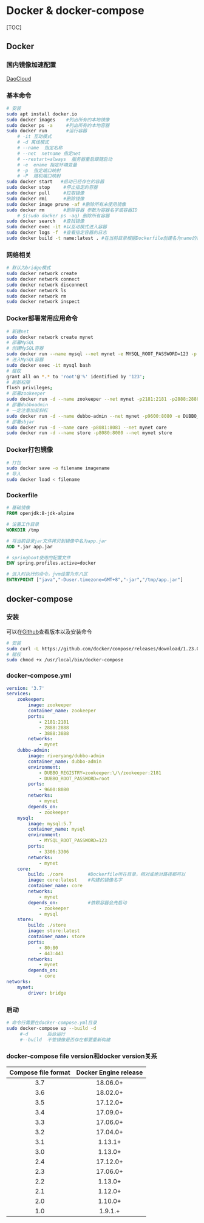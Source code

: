 # Docker & docker-compose

[TOC]

## Docker

### 国内镜像加速配置

[DaoCloud](https://www.daocloud.io/mirror)

### 基本命令

```bash
# 安装
sudo apt install docker.io
sudo docker images    #列出所有的本地镜像
sudo docker ps -a     #列出所有的本地容器
sudo docker run       #运行容器
    # -it 互动模式
    # -d 离线模式
    # --name  指定名称
    # --net  netname 指定net
    # --restart=always  服务器重启跟随启动
    # -e  ename 指定环境变量
    # -p  指定端口映射
    # -P  随机端口映射
sudo docker start   #启动已经存在的容器
sudo docker stop     #停止指定的容器
sudo docker pull     #拉取镜像
sudo docker rmi      #删除镜像
sudo docker image prune -af #删除所有未使用镜像
sudo docker rm       #删除容器 参数为容器名字或容器ID
    # $(sudo docker ps -aq) 删除所有容器
sudo docker search   #查找镜像
sudo docker exec -it #以互动模式进入容器
sudo docker logs -f  #查看指定容器的日志
sudo docker build -t name:latest . #在当前目录根据Dockerfile创建名为name的镜像
```

### 网络相关

```bash
# 默认为bridge模式
sudo docker network create
sudo docker network connect
sudo docker network disconnect
sudo docker network ls
sudo docker network rm
sudo docker network inspect
```

### Docker部署常用应用命令

```bash
# 新建net
sudo docker network create mynet
# 部署MySQL
# 创建MySQL容器
sudo docker run --name mysql --net mynet -e MYSQL_ROOT_PASSWORD=123 -p 3307:3306 -d mysql:5.7
# 进入MySQL容器
sudo docker exec -it mysql bash
# 赋权
grant all on *.* to 'root'@'%' identified by '123';
# 刷新权限
flush privileges;
# 部署zookeeper
sudo docker run -d --name zookeeper --net mynet -p2181:2181 -p2888:2888 -p3888:3888 zookeeper
# 部署dubboadmin
# 一定注意加反斜杠
sudo docker run -d --name dubbo-admin --net mynet -p9600:8080 -e DUBBO_REGISTRY="zookeeper:\/\/zookeeper:2181" -e DUBBO_ROOT_PASSWORD=root riveryang/dubbo-admin
# 部署sbjar
sudo docker run -d --name core -p8081:8081 --net mynet core
sudo docker run -d --name store -p8080:8080 --net mynet store
```

### Docker打包镜像

```bash
# 打包
sudo docker save -o filename imagename
# 导入
sudo docker load < filename
```



### Dockerfile

``` dockerfile
# 基础镜像
FROM openjdk:8-jdk-alpine

# 设置工作目录
WORKDIR /tmp

# 将当前目录jar文件拷贝到镜像中名为app.jar
ADD *.jar app.jar

# springboot使用的配置文件
ENV spring.profiles.active=docker

# 进入时执行的命令，jvm设置为东八区
ENTRYPOINT ["java","-Duser.timezone=GMT+8","-jar","/tmp/app.jar"]
```

## docker-compose

###  安装

可以在[Github](https://github.com/docker/compose/releases)查看版本以及安装命令

```bash
# 安装
sudo curl -L https://github.com/docker/compose/releases/download/1.23.0/docker-compose-`uname -s`-`uname -m` -o /usr/local/bin/docker-compose
# 赋权
sudo chmod +x /usr/local/bin/docker-compose
```

### docker-compose.yml

```yaml
version: '3.7'
services:
    zookeeper:
        image: zookeeper
        container_name: zookeeper
        ports: 
            - 2181:2181
            - 2888:2888
            - 3888:3888
        networks: 
            - mynet
    dubbo-admin:
        image: riveryang/dubbo-admin
        container_name: dubbo-admin
        environment:
            - DUBBO_REGISTRY=zookeeper:\/\/zookeeper:2181
            - DUBBO_ROOT_PASSWORD=root
        ports:
            - 9600:8080
        networks:
            - mynet
        depends_on:
            - zookeeper
    mysql:
        image: mysql:5.7
        container_name: mysql
        environment:
            - MYSQL_ROOT_PASSWORD=123
        ports: 
            - 3306:3306
        networks: 
            - mynet
    core: 
        build: ./core         #Dockerfile所在目录，相对或绝对路径都可以
        image: core:latest    #构建的镜像名字
        container_name: core
        networks: 
            - mynet
        depends_on:           #依赖容器会先启动
            - zookeeper
            - mysql
    store: 
        build: ./store
        image: store:latest
        container_name: store
        ports: 
            - 80:80
            - 443:443
        networks: 
            - mynet
        depends_on:
            - core
networks: 
    mynet:
        driver: bridge
```

### 启动

```bash
# 命令行需要在docker-compose.yml目录
sudo docker-compose up --build -d
     #-d       后台运行
     #--build  不管镜像是否存在都要重新构建
```

### docker-compose file version和docker version关系

| Compose file format | Docker Engine release |
| :-----------------: | :-------------------: |
|         3.7         |       18.06.0+        |
|         3.6         |       18.02.0+        |
|         3.5         |       17.12.0+        |
|         3.4         |       17.09.0+        |
|         3.3         |       17.06.0+        |
|         3.2         |       17.04.0+        |
|         3.1         |        1.13.1+        |
|         3.0         |        1.13.0+        |
|         2.4         |       17.12.0+        |
|         2.3         |       17.06.0+        |
|         2.2         |        1.13.0+        |
|         2.1         |        1.12.0+        |
|         2.0         |        1.10.0+        |
|         1.0         |        1.9.1.+        |



